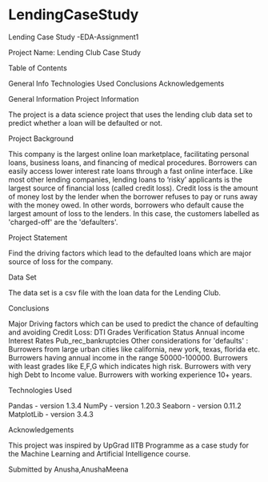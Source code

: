 # LendingCaseStudy
Lending Case Study -EDA-Assignment1

Project Name: Lending Club Case Study 

Table of Contents

General Info
Technologies Used
Conclusions
Acknowledgements

General Information Project Information

The project is a data science project that uses the lending club data set to predict whether a loan will be defaulted or not.

Project Background

This company is the largest online loan marketplace, facilitating personal loans, business loans, and financing of medical procedures. Borrowers can easily access lower interest rate loans through a fast online interface. Like most other lending companies, lending loans to ‘risky’ applicants is the largest source of financial loss (called credit loss). Credit loss is the amount of money lost by the lender when the borrower refuses to pay or runs away with the money owed. In other words, borrowers who default cause the largest amount of loss to the lenders. In this case, the customers labelled as 'charged-off' are the 'defaulters'.

Project Statement

Find the driving factors which lead to the defaulted loans which are major source of loss for the company.

Data Set

The data set is a csv file with the loan data for the Lending Club.

Conclusions

Major Driving factors which can be used to predict the chance of defaulting and avoiding Credit Loss:
    DTI
    Grades
    Verification Status
    Annual income
    Interest Rates
    Pub_rec_bankruptcies
Other considerations for 'defaults' :
    Burrowers from large urban cities like california, new york, texas, florida etc.
    Burrowers having annual income in the range 50000-100000.
    Burrowers with least grades like E,F,G which indicates high risk.
    Burrowers with very high Debt to Income value.
    Burrowers with working experience 10+ years.

Technologies Used

Pandas - version 1.3.4
NumPy - version 1.20.3
Seaborn - version 0.11.2
MatplotLib - version 3.4.3

Acknowledgements

This project was inspired by UpGrad IITB Programme as a case study for the Machine Learning and Artificial Intelligence course.

Submitted by Anusha,AnushaMeena 
